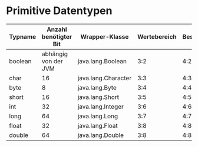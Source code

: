 # Primitive Datentypen


| Typname | Anzahl benötigter Bit | Wrapper-Klasse | Wertebereich | Beschreibung |
| -- | -- | -- | -- | -- |
| boolean | abhängig von der JVM | java.lang.Boolean | 3:2 | 4:2 |
| char | 16 | java.lang.Character | 3:3 | 4:3 |
| byte | 8 | java.lang.Byte | 3:4 | 4:4 |
| short | 16 | java.lang.Short | 3:5 | 4:5 |
| int | 32 | java.lang.Integer | 3:6 | 4:6 |
| long | 64 | java.lang.Long | 3:7 | 4:7 |
| float | 32 | java.lang.Float | 3:8 | 4:8 |
| double | 64 | java.lang.Double | 3:8 | 4:8 |


